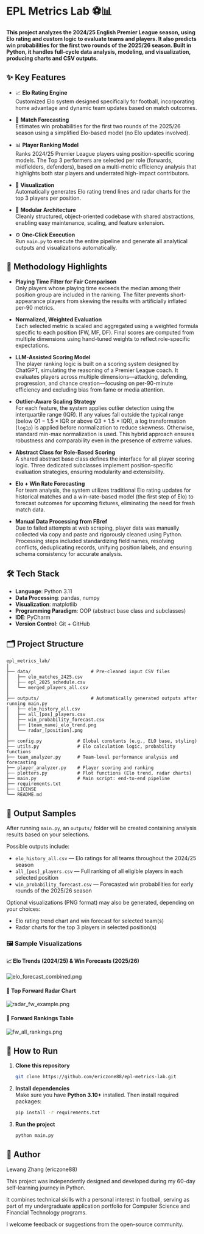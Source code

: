 # EPL Metrics Lab ⚽📊
**This project analyzes the 2024/25 English Premier League season, using Elo rating and custom logic to evaluate teams and players. It also predicts win probabilities for the first two rounds of the 2025/26 season. Built in Python, it handles full-cycle data analysis, modeling, and visualization, producing charts and CSV outputs.**


## ✨ Key Features

- 📈 **Elo Rating Engine**  
  Customized Elo system designed specifically for football, incorporating home advantage and dynamic team updates based on match outcomes.

- 📍 **Match Forecasting**  
  Estimates win probabilities for the first two rounds of the 2025/26 season using a simplified Elo-based model (no Elo updates involved).

- 📊 **Player Ranking Model**  
  Ranks 2024/25 Premier League players using position-specific scoring models. The Top 3 performers are selected per role (forwards, midfielders, defenders), based on a multi-metric efficiency analysis that highlights both star players and underrated high-impact contributors.

- 📎 **Visualization**  
  Automatically generates Elo rating trend lines and radar charts for the top 3 players per position.

- 🧠 **Modular Architecture**  
  Cleanly structured, object-oriented codebase with shared abstractions, enabling easy maintenance, scaling, and feature extension.

- ⚙️ **One-Click Execution**  
  Run `main.py` to execute the entire pipeline and generate all analytical outputs and visualizations automatically.


## 🧰 Methodology Highlights

- **Playing Time Filter for Fair Comparison**  
  Only players whose playing time exceeds the median among their position group are included in the ranking. The filter prevents short-appearance players from skewing the results with artificially inflated per-90 metrics.

- **Normalized, Weighted Evaluation**  
  Each selected metric is scaled and aggregated using a weighted formula specific to each position (FW, MF, DF). Final scores are computed from multiple dimensions using hand-tuned weights to reflect role-specific expectations.

- **LLM-Assisted Scoring Model**  
  The player ranking logic is built on a scoring system designed by ChatGPT, simulating the reasoning of a Premier League coach. It evaluates players across multiple dimensions—attacking, defending, progression, and chance creation—focusing on per-90-minute efficiency and excluding bias from fame or media attention.

- **Outlier-Aware Scaling Strategy**  
  For each feature, the system applies outlier detection using the interquartile range (IQR). If any values fall outside the typical range (below Q1 − 1.5 × IQR or above Q3 + 1.5 × IQR), a log transformation (`log1p`) is applied before normalization to reduce skewness. Otherwise, standard min-max normalization is used. This hybrid approach ensures robustness and comparability even in the presence of extreme values.

- **Abstract Class for Role-Based Scoring**  
  A shared abstract base class defines the interface for all player scoring logic. Three dedicated subclasses implement position-specific evaluation strategies, ensuring modularity and extensibility.

- **Elo + Win Rate Forecasting**  
For team analysis, the system utilizes traditional Elo rating updates for historical matches and a win-rate-based model (the first step of Elo) to forecast outcomes for upcoming fixtures, eliminating the need for fresh match data.

- **Manual Data Processing from FBref**  
  Due to failed attempts at web scraping, player data was manually collected via copy and paste and rigorously cleaned using Python. Processing steps included standardizing field names, resolving conflicts, deduplicating records, unifying position labels, and ensuring schema consistency for accurate analysis.


## 🛠 Tech Stack

- **Language**: Python 3.11
- **Data Processing**: pandas, numpy
- **Visualization**: matplotlib
- **Programming Paradigm**: OOP (abstract base class and subclasses)
- **IDE**: PyCharm
- **Version Control**: Git + GitHub


## 🗂️ Project Structure

```
epl_metrics_lab/
│
├── data/                      # Pre-cleaned input CSV files
│   ├── elo_matches_2425.csv
│   ├── epl_2025_schedule.csv
│   └── merged_players_all.csv
│
├── outputs/                   # Automatically generated outputs after running main.py
│   ├── elo_history_all.csv
│   ├── all_[pos]_players.csv
│   ├── win_probability_forecast.csv
│   ├── [team_name]_elo_trend.png
│   └── radar_[position].png
│
├── config.py             # Global constants (e.g., ELO base, styling)
├── utils.py              # Elo calculation logic, probability functions
├── team_analyzer.py      # Team-level performance analysis and forecasting
├── player_analyzer.py    # Player scoring and ranking
├── plotters.py           # Plot functions (Elo trend, radar charts)
├── main.py               # Main script: end-to-end pipeline
├── requirements.txt
├── LICENSE
└── README.md
```


## 📂 Output Samples

After running `main.py`, an `outputs/` folder will be created containing analysis results based on your selections.

Possible outputs include:

- `elo_history_all.csv` — Elo ratings for all teams throughout the 2024/25 season  
- `all_[pos]_players.csv` — Full ranking of all eligible players in each selected position  
- `win_probability_forecast.csv` — Forecasted win probabilities for early rounds of the 2025/26 season  

Optional visualizations (PNG format) may also be generated, depending on your choices:

- Elo rating trend chart and win forecast for selected team(s)  
- Radar charts for the top 3 players in selected position(s)

### 🖼️ Sample Visualizations

#### 📈 Elo Trends (2024/25) & Win Forecasts (2025/26)
![elo_forecast_combined.png](images/elo_forecast_combined.png)
#### 🧠 Top Forward Radar Chart
![radar_fw_example.png](images/radar_fw_example.png)
#### 🧾 Forward Rankings Table
![fw_all_rankings.png](images/fw_all_rankings.png)


## 🚀 How to Run

1. **Clone this repository**  
   ```bash
   git clone https://github.com/ericzone88/epl-metrics-lab.git
   ```

2. **Install dependencies**  
   Make sure you have **Python 3.10+** installed. Then install required packages:  
   ```bash
   pip install -r requirements.txt
   ```

3. **Run the project**  
   ```bash
   python main.py
   ```


## 👤 Author

Lewang Zhang (ericzone88)

This project was independently designed and developed during my 60-day self-learning journey in Python. 

It combines technical skills with a personal interest in football, serving as part of my undergraduate application portfolio for Computer Science and Financial Technology programs.  

I welcome feedback or suggestions from the open-source community.